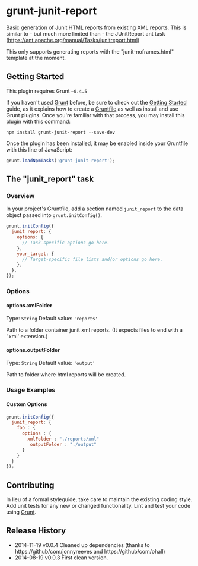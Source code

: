 # grunt-junit-report

Basic generation of Junit HTML reports from existing XML reports.
This is similar to - but much more limited than - the JUnitReport ant task (https://ant.apache.org/manual/Tasks/junitreport.html)

This only supports generating reports with the "junit-noframes.html" template at the moment.

## Getting Started
This plugin requires Grunt `~0.4.5`

If you haven't used [Grunt](http://gruntjs.com/) before, be sure to check out the [Getting Started](http://gruntjs.com/getting-started) guide, as it explains how to create a [Gruntfile](http://gruntjs.com/sample-gruntfile) as well as install and use Grunt plugins. Once you're familiar with that process, you may install this plugin with this command:

```shell
npm install grunt-junit-report --save-dev
```

Once the plugin has been installed, it may be enabled inside your Gruntfile with this line of JavaScript:

```js
grunt.loadNpmTasks('grunt-junit-report');
```

## The "junit_report" task

### Overview
In your project's Gruntfile, add a section named `junit_report` to the data object passed into `grunt.initConfig()`.

```js
grunt.initConfig({
  junit_report: {
    options: {
      // Task-specific options go here.
    },
    your_target: {
      // Target-specific file lists and/or options go here.
    },
  },
});
```

### Options

#### options.xmlFolder
Type: `String`
Default value: `'reports'`

Path to a folder container junit xml reports. (It expects files to end with a '.xml' extension.)

#### options.outputFolder
Type: `String`
Default value: `'output'`

Path to folder where html reports will be created.

### Usage Examples

#### Custom Options

```js
grunt.initConfig({
  junit_report: {
    foo : {
      options : {
        xmlFolder : "./reports/xml"
         outputFolder : "./output"
      }
    }
  }
});
```

## Contributing
In lieu of a formal styleguide, take care to maintain the existing coding style. Add unit tests for any new or changed functionality. Lint and test your code using [Grunt](http://gruntjs.com/).

## Release History
 * 2014-11-19 v0.0.4 Cleaned up dependencies (thanks to https://github/com/jonnyreeves and https://github/com/ohall)
 * 2014-08-19 v0.0.3 First clean version.
